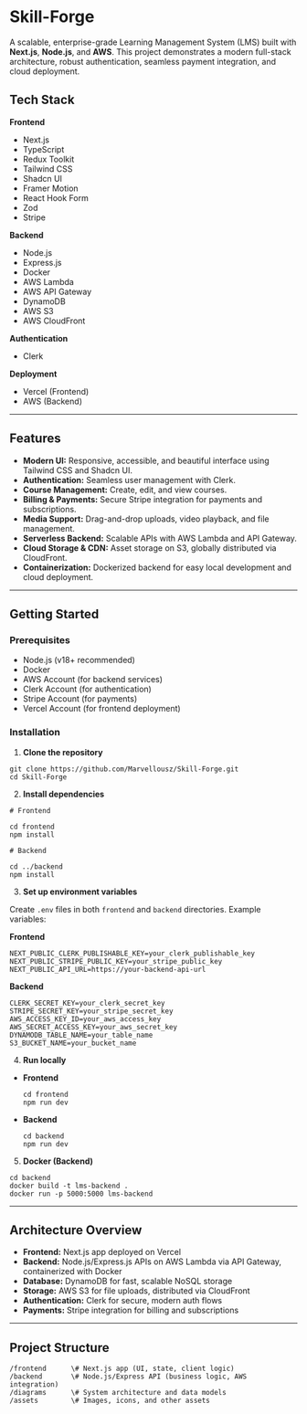 # Skill-Forge

A scalable, enterprise-grade Learning Management System (LMS) built with **Next.js**, **Node.js**, and **AWS**. This project demonstrates a modern full-stack architecture, robust authentication, seamless payment integration, and cloud deployment.

## Tech Stack

**Frontend**
- Next.js
- TypeScript
- Redux Toolkit
- Tailwind CSS
- Shadcn UI
- Framer Motion
- React Hook Form
- Zod
- Stripe

**Backend**
- Node.js
- Express.js
- Docker
- AWS Lambda
- AWS API Gateway
- DynamoDB
- AWS S3
- AWS CloudFront

**Authentication**
- Clerk

**Deployment**
- Vercel (Frontend)
- AWS (Backend)

---

## Features

- **Modern UI:** Responsive, accessible, and beautiful interface using Tailwind CSS and Shadcn UI.
- **Authentication:** Seamless user management with Clerk.
- **Course Management:** Create, edit, and view courses.
- **Billing & Payments:** Secure Stripe integration for payments and subscriptions.
- **Media Support:** Drag-and-drop uploads, video playback, and file management.
- **Serverless Backend:** Scalable APIs with AWS Lambda and API Gateway.
- **Cloud Storage & CDN:** Asset storage on S3, globally distributed via CloudFront.
- **Containerization:** Dockerized backend for easy local development and cloud deployment.

---

## Getting Started

### Prerequisites

- Node.js (v18+ recommended)
- Docker
- AWS Account (for backend services)
- Clerk Account (for authentication)
- Stripe Account (for payments)
- Vercel Account (for frontend deployment)

### Installation

1. **Clone the repository**
```
git clone https://github.com/Marvellousz/Skill-Forge.git
cd Skill-Forge
```

2. **Install dependencies**
```
# Frontend

cd frontend
npm install

# Backend

cd ../backend
npm install
```

3. **Set up environment variables**

Create `.env` files in both `frontend` and `backend` directories. Example variables:

**Frontend**
```
NEXT_PUBLIC_CLERK_PUBLISHABLE_KEY=your_clerk_publishable_key
NEXT_PUBLIC_STRIPE_PUBLIC_KEY=your_stripe_public_key
NEXT_PUBLIC_API_URL=https://your-backend-api-url
```

**Backend**
```
CLERK_SECRET_KEY=your_clerk_secret_key
STRIPE_SECRET_KEY=your_stripe_secret_key
AWS_ACCESS_KEY_ID=your_aws_access_key
AWS_SECRET_ACCESS_KEY=your_aws_secret_key
DYNAMODB_TABLE_NAME=your_table_name
S3_BUCKET_NAME=your_bucket_name
```

4. **Run locally**

- **Frontend**
  ```
  cd frontend
  npm run dev
  ```
- **Backend**
  ```
  cd backend
  npm run dev
  ```

5. **Docker (Backend)**
```
cd backend
docker build -t lms-backend .
docker run -p 5000:5000 lms-backend
```

---

## Architecture Overview

- **Frontend:** Next.js app deployed on Vercel
- **Backend:** Node.js/Express.js APIs on AWS Lambda via API Gateway, containerized with Docker
- **Database:** DynamoDB for fast, scalable NoSQL storage
- **Storage:** AWS S3 for file uploads, distributed via CloudFront
- **Authentication:** Clerk for secure, modern auth flows
- **Payments:** Stripe integration for billing and subscriptions

---

## Project Structure

```
/frontend      \# Next.js app (UI, state, client logic)
/backend       \# Node.js/Express API (business logic, AWS integration)
/diagrams      \# System architecture and data models
/assets        \# Images, icons, and other assets
```


